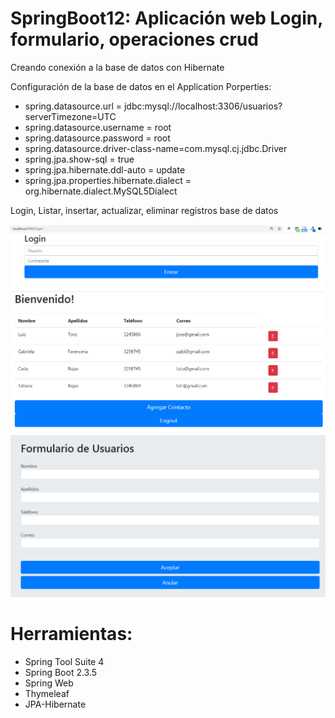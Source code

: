 # SpringBoot12: Aplicación web Login, formulario, operaciones crud
Creando conexión a la base de datos con Hibernate

Configuración de la base de datos en el Application Porperties:

- spring.datasource.url = jdbc:mysql://localhost:3306/usuarios?serverTimezone=UTC
- spring.datasource.username = root
- spring.datasource.password = root
- spring.datasource.driver-class-name=com.mysql.cj.jdbc.Driver
- spring.jpa.show-sql = true
- spring.jpa.hibernate.ddl-auto = update
- spring.jpa.properties.hibernate.dialect = org.hibernate.dialect.MySQL5Dialect

Login, Listar, insertar, actualizar, eliminar registros base de datos

![](https://raw.githubusercontent.com/ctec105/SpringBoot12/master/image01.png)
![](https://raw.githubusercontent.com/ctec105/SpringBoot12/master/image02.png)
![](https://raw.githubusercontent.com/ctec105/SpringBoot12/master/image03.png)

# Herramientas:
- Spring Tool Suite 4
- Spring Boot 2.3.5
- Spring Web 
- Thymeleaf
- JPA-Hibernate


